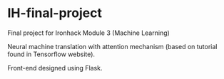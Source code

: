 # IH-final-project
Final project for Ironhack Module 3 (Machine Learning)

Neural machine translation with attention mechanism (based on tutorial found in Tensorflow website).

Front-end designed using Flask.
